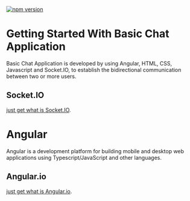 [![npm version](https://badge.fury.io/js/%40angular%2Fcore.svg)](https://www.npmjs.com/@angular/core)

Getting Started With Basic Chat Application
===========================================
Basic Chat Application is developed by using Angular, HTML, CSS, Javascript and Socket.IO,
to establish the bidirectional communication between two or more users.

## Socket.IO

[just get what is Socket.IO][socket.io].

Angular
=======
Angular is a development platform for building mobile and desktop web applications using Typescript/JavaScript and other languages.

## Angular.io

[just get what is Angular.io][Angular.io].

[socket.io]: https://socket.io
[Angular.io]: https://angular.io/start